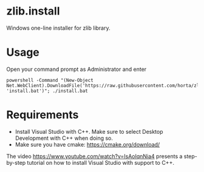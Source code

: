# zlib.install

Windows one-line installer for zlib library.

# Usage

Open your command prompt as Administrator and enter

```
powershell -Command "(New-Object Net.WebClient).DownloadFile('https://raw.githubusercontent.com/horta/zlib.install/master/install.bat', 'install.bat')"; ./install.bat
```

# Requirements

- Install Visual Studio with C++. Make sure to select Desktop Development with C++ when doing so.
- Make sure you have cmake: https://cmake.org/download/

The video https://www.youtube.com/watch?v=IsAoIqnNia4 presents a step-by-step tutorial
on how to install Visual Studio with support to C++.
